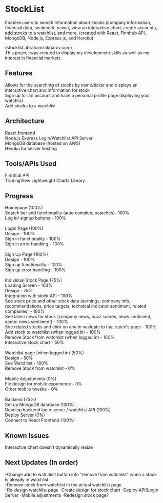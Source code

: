 # StockList
Enables users to search information about stocks (company information, financial data, sentiment, news), view an interactive chart, create accounts, add stocks to a watchlist, and more. (created with React, Finnhub API, MongoDB, Node.js, Express.js, and Heroku)

(stocklist.abrahamzakharov.com)\
This project was created to display my development skills as well as my interest in financial markets.

## Features

Allows for the searching of stocks by name/ticker and displays an interactive chart and information for stock \
Sign up for an account and have a personal profile page displaying your watchlist \
Add stocks to a watchlist

## Architecture

React frontend\
Node.js Express Login/Watchlist API Server\
MongoDB database (hosted on AWS)\
Heroku for server hosting

## Tools/APIs Used

Finnhub API \
TradingView Lightweight Charts Library

## Progress
Homepage (100%)\
Search bar  and functionality (auto complete searches)- 100%\
Log in/ signup buttons - 100%\
\
Login Page (100%)\
Design - 100%\
Sign in functionality - 100%\
Sign in error handling - 100%\
\
Sign Up Page (100%)\
Design - 100%\
Sign up functionality - 100%\
Sign up error handling - 100%\
\
Individual Stock Page (75%)\
Loading Screen - 100%\
Design - 75%\
Integration with stock API - 100%\
See stock price and other stock data (earnings, company info, recommendations, price targets, technical indicator sentiment, related companies) - 100%\
See latest news for stock (company news, buzz scores, news sentiment, sector news sentiment) - 100%\
See related stocks and click on any to navigate to that stock's page - 100%\
Add stock to watchlist (when logged in) - 100%\
Remove Stock from watchlist (when logged in) - 100%\
Interactive stock chart - 50%\
\
Watchlist page (when logged in) (50%)\
Design - 50%\
See Watchlist - 100%\
Remove Stock from watchlist - 0%\
\
Mobile Adjustments (0%)\
Fix design for mobile experience - 0%\
Other mobile tweeks - 0%\
\
Backend (75%)\
Set up MongoDB database (100%)\
Develop backend login server / watchlist API (100%)\
Deploy Server (0%)\
Connect to React Frontend (100%)

## Known Issues
Interactive chart doesn't dynamically resize

## Next Updates (In order)
-Change add to watchlist button into "remove from watchlist" when a stock is already in watchlist\
-Remove stock from watchlist in the actual watchlist page\
-Re-design watchlist page
-Create design for stock chart
-Deploy API/Login Server
-Mobile adjustments
-Redesign stock page?
